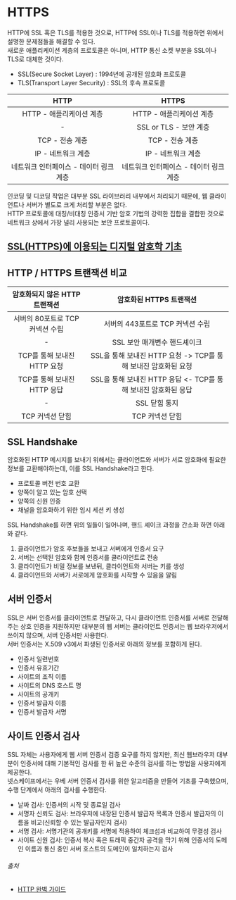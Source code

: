 # HTTPS

HTTP에 SSL 혹은 TLS를 적용한 것으로, HTTP에 SSL이나 TLS를 적용하면 위에서 설명한 문제점들을 해결할 수 있다.  
새로운 애플리케이션 계층의 프로토콜은 아니며, HTTP 통신 소켓 부분을 SSL이나 TLS로 대체한 것이다.

- SSL(Secure Socket Layer) : 1994년에 공개된 암호화 프로토콜
- TLS(Transport Layer Security) : SSL의 후속 프로토콜

|          HTTP          |         HTTPS          |
|:----------------------:|:----------------------:|
|    HTTP - 애플리케이션 계층    |    HTTP - 애플리케이션 계층    |
|           -            |   SSL or TLS - 보안 계층   |
|      TCP - 전송 계층       |      TCP - 전송 계층       |
|      IP - 네트워크 계층      |      IP - 네트워크 계층      |
| 네트워크 인터페이스 - 데이터 링크 계층 | 네트워크 인터페이스 - 데이터 링크 계층 |

인코딩 및 디코딩 작업은 대부분 SSL 라이브러리 내부에서 처리되기 때문에, 웹 클라이언트나 서버가 별도로 크게 처리할 부분은 없다.  
HTTP 프로토콜에 대칭/비대칭 인증서 기반 암호 기법의 강력한 집합을 결합한 것으로 네트워크 상에서 가장 널리 사용되는 보안 프로토콜이다.

## [SSL(HTTPS)에 이용되는 디지털 암호학 기초](../../../secure/document/digital_cryptography_basic.md)

## HTTP / HTTPS 트랜잭션 비교

|  암호화되지 않은 HTTP 트랜잭션  |              암호화된 HTTPS 트랜잭션               |
|:--------------------:|:------------------------------------------:|
| 서버의 80포트로 TCP 커넥션 수립 |           서버의 443포트로 TCP 커넥션 수립            |
|          -           |             SSL 보안 매개변수 핸드셰이크              |
| TCP를 통해 보내진 HTTP 요청  | SSL을 통해 보내진 HTTP 요청 -> TCP를 통해 보내진 암호화된 요청 |
| TCP를 통해 보내진 HTTP 응답  | SSL을 통해 보내진 HTTP 응답 <- TCP를 통해 보내진 암호화된 응답 |
|          -           |                 SSL 닫힘 통지                  |
|      TCP 커넥션 닫힘      |                 TCP 커넥션 닫힘                 |

## SSL Handshake

암호화된 HTTP 메시지를 보내기 위해서는 클라이언트와 서버가 서로 암호화에 필요한 정보를 교환해야하는데, 이를 SSL Handshake라고 한다.

- 프로토콜 버전 번호 교환
- 양쪽이 알고 있는 암호 선택
- 양쪽의 신원 인증
- 채널을 암호화하기 위한 임시 세션 키 생성

SSL Handshake를 하면 위의 일들이 일어나며, 핸드 셰이크 과정을 간소화 하면 아래와 같다.

1. 클라이언트가 암호 후보들을 보내고 서버에게 인증서 요구
2. 서버는 선택된 암호와 함께 인증서를 클라이언트로 전송
3. 클라이언트가 비밀 정보를 보낸뒤, 클라이언트와 서버는 키를 생성
4. 클라이언트와 서버가 서로에게 암호화를 시작할 수 있음을 알림

## 서버 인증서

SSL은 서버 인증서를 클라이언트로 전달하고, 다시 클라이언트 인증서를 서버로 전달해주는 상호 인증을 지원하지만 대부분의 웹 서버는 클라이언트 인증서는 웹 브라우저에서 쓰이지 않으며, 서버 인증서만 사용한다.  
서버 인증서는 X.509 v3에서 파생된 인증서로 아래의 정보를 포함하게 된다.

- 인증서 일련번호
- 인증서 유효기간
- 사이트의 조직 이름
- 사이트의 DNS 호스트 명
- 사이트의 공개키
- 인증서 발급자 이름
- 인증서 발급자 서명

## 사이트 인증서 검사

SSL 자체는 사용자에게 웹 서버 인증서 검증 요구를 하지 않지만, 최신 웹브라우저 대부분이 인증서에 대해 기본적인 검사를 한 뒤 높은 수준의 검사를 하는 방법을 사용자에게 제공한다.  
넷스케이프에서는 우베 서버 인증서 검사를 위한 알고리즘을 만들어 기초를 구축했으며, 수행 단계에서 아래의 검사를 수행한다.

- 날짜 검사: 인증서의 시작 및 종료일 검사
- 서명자 신뢰도 검사: 브라우저에 내장된 인증서 발급자 목록과 인증서 발급자의 이름을 비교(신뢰할 수 있는 발급자인지 검사)
- 서명 검사: 서명기관의 공개키를 서명에 적용하여 체크섬과 비교하여 무결성 검사
- 사이트 신원 검사: 인증서 복사 혹은 트래픽 중간자 공격을 막기 위해 인증서의 도메인 이름과 통신 중인 서버 호스트의 도메인이 일치하는지 검사


###### 출처

- [HTTP 완벽 가이드](https://www.aladin.co.kr/shop/wproduct.aspx?ItemId=294437345)
